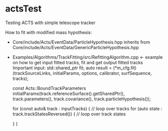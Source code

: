 # actsTest
Testing ACTS with simple telescope tracker

How to fit with modified mass hypothesis:
* Core/include/Acts/EventData/ParticleHypothesis.hpp
  inherits from
  Core/include/Acts/EventData/GenericParticleHypothesis.hpp

* Examples/Algorithms/TrackFitting/src/RefittingAlgorithm.cpp <- example on how to get input fitted tracks, fit and get output fitted tracks
  Important input: std::shared_ptr<TrackFitterFunction> fit;
  auto result = (*m_cfg.fit)(trackSourceLinks, initialParams, options, calibrator, surfSequence, tracks);

  const Acts::BoundTrackParameters initialParams(track.referenceSurface().getSharedPtr(), track.parameters(), track.covariance(), track.particleHypothesis());
  
  for (const auto& track : inputTracks) { // loop over tracks
    for (auto state : track.trackStatesReversed()) { // loop over track states

    }
  }


